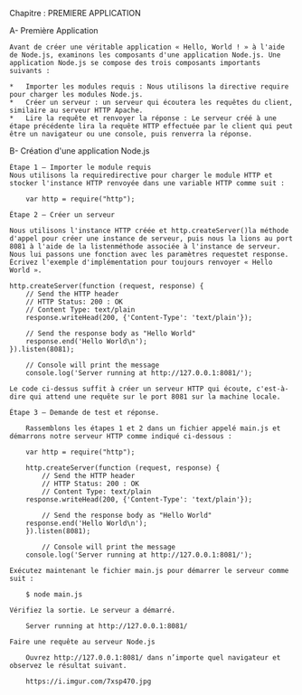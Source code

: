 Chapitre : PREMIERE APPLICATION


A-  Première Application

    Avant de créer une véritable application « Hello, World ! » à l'aide de Node.js, examinons les composants d'une application Node.js. Une application Node.js se compose des trois composants importants suivants :

    *   Importer les modules requis : Nous utilisons la directive require pour charger les modules Node.js.
    *   Créer un serveur : un serveur qui écoutera les requêtes du client, similaire au serveur HTTP Apache.
    *   Lire la requête et renvoyer la réponse : Le serveur créé à une étape précédente lira la requête HTTP effectuée par le client qui peut être un navigateur ou une console, puis renverra la réponse.

B-  Création d'une application Node.js

    Étape 1 – Importer le module requis
    Nous utilisons la requiredirective pour charger le module HTTP et stocker l'instance HTTP renvoyée dans une variable HTTP comme suit :

        var http = require("http");

    Étape 2 – Créer un serveur

    Nous utilisons l'instance HTTP créée et http.createServer()la méthode d'appel pour créer une instance de serveur, puis nous la lions au port 8081 à l'aide de la listenméthode associée à l'instance de serveur. Nous lui passons une fonction avec les paramètres requestet response.
    Écrivez l'exemple d'implémentation pour toujours renvoyer « Hello World ».

    http.createServer(function (request, response) {
        // Send the HTTP header 
        // HTTP Status: 200 : OK
        // Content Type: text/plain
        response.writeHead(200, {'Content-Type': 'text/plain'});
        
        // Send the response body as "Hello World"
        response.end('Hello World\n');
    }).listen(8081);
        
        // Console will print the message
        console.log('Server running at http://127.0.0.1:8081/');

    Le code ci-dessus suffit à créer un serveur HTTP qui écoute, c'est-à-dire qui attend une requête sur le port 8081 sur la machine locale.

    Étape 3 – Demande de test et réponse.

        Rassemblons les étapes 1 et 2 dans un fichier appelé main.js et démarrons notre serveur HTTP comme indiqué ci-dessous :

        var http = require("http");

        http.createServer(function (request, response) {
            // Send the HTTP header 
            // HTTP Status: 200 : OK
            // Content Type: text/plain
        response.writeHead(200, {'Content-Type': 'text/plain'});
        
            // Send the response body as "Hello World"
        response.end('Hello World\n');
        }).listen(8081);

            // Console will print the message
        console.log('Server running at http://127.0.0.1:8081/');

    Exécutez maintenant le fichier main.js pour démarrer le serveur comme suit :

        $ node main.js

    Vérifiez la sortie. Le serveur a démarré.

        Server running at http://127.0.0.1:8081/

    Faire une requête au serveur Node.js
        
        Ouvrez http://127.0.0.1:8081/ dans n’importe quel navigateur et observez le résultat suivant.

        https://i.imgur.com/7xsp470.jpg

